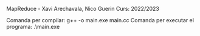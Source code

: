 MapReduce - Xavi Arechavala, Nico Guerin
Curs: 2022/2023

Comanda per compilar: g++ -o main.exe main.cc
Comanda per executar el programa: .\main.exe